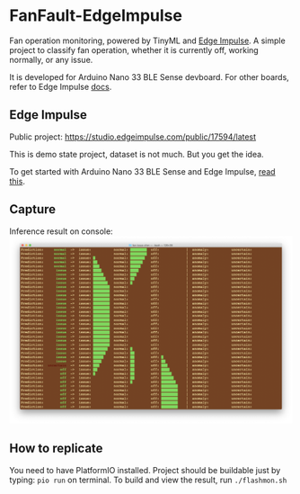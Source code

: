 # FanFault-EdgeImpulse
Fan operation monitoring, powered by TinyML and [Edge Impulse](https://edgeimpulse.com). A simple project to classify fan operation, whether it is currently off, working normally, or any issue.

It is developed for Arduino Nano 33 BLE Sense devboard. For other boards, refer to Edge Impulse [docs](https://docs.edgeimpulse.com/docs/fully-supported-development-boards).


## Edge Impulse
Public project: https://studio.edgeimpulse.com/public/17594/latest

This is demo state project, dataset is not much. But you get the idea.

To get started with Arduino Nano 33 BLE Sense and Edge Impulse, [read this](https://docs.edgeimpulse.com/docs/arduino-nano-33-ble-sense).

## Capture
Inference result on console:
![capture](https://raw.githubusercontent.com/andriyadi/FanFault-EdgeImpulse/main/assets/terminal_cap.png)

## How to replicate
You need to have PlatformIO installed. 
Project should be buildable just by typing: `pio run` on terminal. 
To build and view the result, run `./flashmon.sh`
